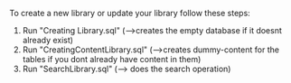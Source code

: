 To create a new library or update your library follow these steps: <br/>
<ol>
<li> Run "Creating Library.sql" (-->creates the empty database if it doesnt already exist)</li> 
<li> Run "CreatingContentLibrary.sql" (-->creates dummy-content for the tables if you dont already have content in them)</li>
<li> Run "SearchLibrary.sql" (--> does the search operation) </li>
</ol>

